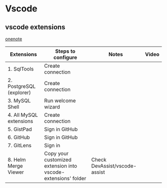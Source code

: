 # Vscode

## vscode extensions

[onenote](https://onedrive.live.com/redir?resid=36449486C8B7B4ED%211154&page=View&wd=target%28Topic%20List%205.one%7C1e3456c3-c8eb-41cb-87ce-1910171ee6a6%2FDocs%7C5cea13dd-2abb-4565-b7cc-fa1944fbe934%2F%29&wdorigin=703)

| Extensions  | Steps to configure | Notes  | Video |
| ----------- | ----------- | ------ | ------|
| 1. SqlTools | Create connection |  |  |
| 2. PostgreSQL (explorer) | Create connection |  |  |
| 3. MySQL Shell | Run welcome wizard | | |
| 4. All MySQL extensions | Create connection | | |
| 5. GistPad | Sign in GitHub | | |
| 6. GitHub  | Sign in GitHub | | |
| 7. GitLens | Sign in        | | |
| 8. Helm Merge Viewer | Copy your customized extension into vscode-extensions' folder | Check DevAssist/vscode-assist | |
